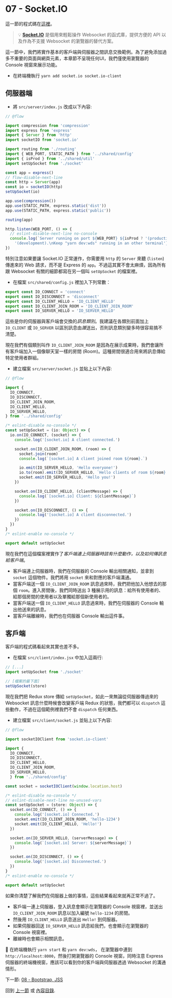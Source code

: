 # 07 - Socket.IO

這一節的程式碼在[這裡](https://github.com/verekia/js-stack-walkthrough/tree/master/07-socket-io)。

> 💡 **[Socket.IO](https://github.com/socketio/socket.io)** 是個用來輕鬆操作 Websocket 的函式庫，提供方便的 API 以及作為不支援 Websocket 的瀏覽器的替代方案。

這一節中，我們將實作基本的客戶端與伺服器之間訊息交換範例。為了避免添加過多不重要的頁面與網頁元素，本章節不呈現任何UI，我們僅使用瀏覽器的 Console 視窗來展示功能。

- 在終端機執行 `yarn add socket.io socket.io-client`

## 伺服器端

- 將 `src/server/index.js` 改成以下內容:

```js
// @flow

import compression from 'compression'
import express from 'express'
import { Server } from 'http'
import socketIO from 'socket.io'

import routing from './routing'
import { WEB_PORT, STATIC_PATH } from '../shared/config'
import { isProd } from '../shared/util'
import setUpSocket from './socket'

const app = express()
// flow-disable-next-line
const http = Server(app)
const io = socketIO(http)
setUpSocket(io)

app.use(compression())
app.use(STATIC_PATH, express.static('dist'))
app.use(STATIC_PATH, express.static('public'))

routing(app)

http.listen(WEB_PORT, () => {
  // eslint-disable-next-line no-console
  console.log(`Server running on port ${WEB_PORT} ${isProd ? '(production)' :
    '(development).\nKeep "yarn dev:wds" running in an other terminal'}.`)
})
```

特別注意如果要讓 Socket.IO 正常運作，你需要用 `http` 的 `Server` 來聽 (`listen`) 傳進來的 Web 請求，而不是 Express 的 `app`。不過這其實不會太麻煩，因為所有跟 Websocket 有關的細節都寫在另一個叫 `setUpSocket` 的檔案裡。

- 在檔案 `src/shared/config.js` 裡加入下列常數：

```js
export const IO_CONNECT = 'connect'
export const IO_DISCONNECT = 'disconnect'
export const IO_CLIENT_HELLO = 'IO_CLIENT_HELLO'
export const IO_CLIENT_JOIN_ROOM = 'IO_CLIENT_JOIN_ROOM'
export const IO_SERVER_HELLO = 'IO_SERVER_HELLO'
```

這些是你的伺服器與客戶端會交換的*訊息類別*。我建議在各類別前面加上 `IO_CLIENT` 或 `IO_SERVER` 以區別訊息由*誰*送出，否則訊息類別變多時很容易搞不清楚。

現在我們有個類別叫作 `IO_CLIENT_JOIN_ROOM` 是因為在展示成果時，我們會讓所有客戶端加入一個像聊天室一樣的房間 (Room)。這種房間很適合用來將訊息傳給特定使用者群組。

- 建立檔案 `src/server/socket.js` 並貼上以下內容:

```js
// @flow

import {
  IO_CONNECT,
  IO_DISCONNECT,
  IO_CLIENT_JOIN_ROOM,
  IO_CLIENT_HELLO,
  IO_SERVER_HELLO,
} from '../shared/config'

/* eslint-disable no-console */
const setUpSocket = (io: Object) => {
  io.on(IO_CONNECT, (socket) => {
    console.log('[socket.io] A client connected.')

    socket.on(IO_CLIENT_JOIN_ROOM, (room) => {
      socket.join(room)
      console.log(`[socket.io] A client joined room ${room}.`)

      io.emit(IO_SERVER_HELLO, 'Hello everyone!')
      io.to(room).emit(IO_SERVER_HELLO, `Hello clients of room ${room}!`)
      socket.emit(IO_SERVER_HELLO, 'Hello you!')
    })

    socket.on(IO_CLIENT_HELLO, (clientMessage) => {
      console.log(`[socket.io] Client: ${clientMessage}`)
    })

    socket.on(IO_DISCONNECT, () => {
      console.log('[socket.io] A client disconnected.')
    })
  })
}
/* eslint-enable no-console */

export default setUpSocket
```

現在我們在這個檔案裡實作了*客戶端連上伺服器時該有什麼動作，以及如何傳訊息給客戶端*。

- 客戶端連上伺服器時，我們在伺服器的 Console 輸出相關通知，並拿到 `socket` 這個物件。我們將用 `socket` 來和對應的客戶端溝通。
- 當客戶端送一個 `IO_CLIENT_JOIN_ROOM` 訊息過來時，我們把他加入他想去的那個 `room`。進入房間後，我們同時送出 3 種展示用的訊息：給所有使用者的、給那個房間的使用者以及單獨給那個新使用者的。
- 當客戶端送一個 `IO_CLIENT_HELLO` 訊息過來時，我們在伺服器的 Console 輸出他送來的訊息。
- 當客戶端離線時，我們也在伺服器 Console 輸出這件事。

## 客戶端

客戶端的程式碼看起來其實也差不多。

- 在檔案 `src/client/index.jsx` 中加入這兩行:

```js
// [...]
import setUpSocket from './socket'

// [檔案的最下面]
setUpSocket(store)
```

現在我們把 Redux store 傳給 `setUpSocket`，如此一來無論從伺服器傳過來的 Websocket 訊息什麼時候會改變客戶端 Redux 的狀態，我們都可以 `dispatch` 這些動作，不過在這個範例裡我們不會 `dispatch` 任何東西。

- 建立檔案 `src/client/socket.js` 並貼上以下內容:

```js
// @flow

import socketIOClient from 'socket.io-client'

import {
  IO_CONNECT,
  IO_DISCONNECT,
  IO_CLIENT_HELLO,
  IO_CLIENT_JOIN_ROOM,
  IO_SERVER_HELLO,
  } from '../shared/config'

const socket = socketIOClient(window.location.host)

/* eslint-disable no-console */
// eslint-disable-next-line no-unused-vars
const setUpSocket = (store: Object) => {
  socket.on(IO_CONNECT, () => {
    console.log('[socket.io] Connected.')
    socket.emit(IO_CLIENT_JOIN_ROOM, 'hello-1234')
    socket.emit(IO_CLIENT_HELLO, 'Hello!')
  })

  socket.on(IO_SERVER_HELLO, (serverMessage) => {
    console.log(`[socket.io] Server: ${serverMessage}`)
  })

  socket.on(IO_DISCONNECT, () => {
    console.log('[socket.io] Disconnected.')
  })
}
/* eslint-enable no-console */

export default setUpSocket
```

如果你清楚了解我們在伺服器上做的事情，這些結果看起來就再正常不過了。

- 客戶端一連上伺服器，登入訊息會顯示在瀏覽器的 Console 視窗裡，並送出 `IO_CLIENT_JOIN_ROOM` 訊息以加入編號 `hello-1234` 的房間。
- 然後用 `IO_CLIENT_HELLO` 訊息送出 `Hello!` 到伺服器。
- 如果伺服器回送 `IO_SERVER_HELLO` 訊息給我們，也會顯示在瀏覽器的 Console 視窗裡。
- 離線時也會顯示相關訊息。

🏁 在終端機執行 `yarn start` 和 `yarn dev:wds`， 在瀏覽器中連到 `http://localhost:8000`，然後打開瀏覽器的 Console 視窗，同時注意 Express 伺服器的終端機視窗，應該可以看到你的客戶端與伺服器透過 Websocket 的溝通情形。

下一節: [08 - Bootstrap, JSS](08-bootstrap-jss.md#readme)

回到 [上一節](06-react-router-ssr-helmet.md#readme) 或 [內容目錄](https://github.com/verekia/js-stack-from-scratch#內容目錄).
